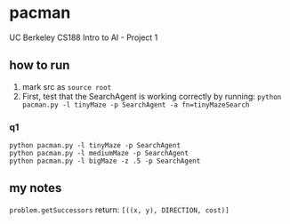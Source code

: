 # pacman
UC Berkeley CS188 Intro to AI - Project 1

## how to run
1. mark src as ```source root```
2. First, test that the SearchAgent is working correctly by running: 
```python pacman.py -l tinyMaze -p SearchAgent -a fn=tinyMazeSearch```

### q1
```python pacman.py -l tinyMaze -p SearchAgent```  
```python pacman.py -l mediumMaze -p SearchAgent```  
```python pacman.py -l bigMaze -z .5 -p SearchAgent```

## my notes
```problem.getSuccessors``` return: ```[((x, y), DIRECTION, cost)]```